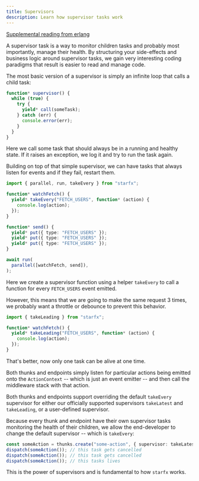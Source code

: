 ```yaml
---
title: Supervisors
description: Learn how supervisor tasks work
---
```


[Supplemental reading from erlang](https://www.erlang.org/doc/design_principles/des_princ)

A supervisor task is a way to monitor children tasks and probably most
importantly, manage their health. By structuring your side-effects and business
logic around supervisor tasks, we gain very interesting coding paradigms that
result is easier to read and manage code.

The most basic version of a supervisor is simply an infinite loop that calls a
child task:

```ts
function* supervisor() {
  while (true) {
    try {
      yield* call(someTask);
    } catch (err) {
      console.error(err);
    }
  }
}
```

Here we call some task that should always be in a running and healthy state. If
it raises an exception, we log it and try to run the task again.

Building on top of that simple supervisor, we can have tasks that always listen
for events and if they fail, restart them.

```ts
import { parallel, run, takeEvery } from "starfx";

function* watchFetch() {
  yield* takeEvery("FETCH_USERS", function* (action) {
    console.log(action);
  });
}

function* send() {
  yield* put({ type: "FETCH_USERS" });
  yield* put({ type: "FETCH_USERS" });
  yield* put({ type: "FETCH_USERS" });
}

await run(
  parallel([watchFetch, send]),
);
```

Here we create a supervisor function using a helper `takeEvery` to call a
function for every `FETCH_USERS` event emitted.

However, this means that we are going to make the same request 3 times, we
probably want a throttle or debounce to prevent this behavior.

```ts
import { takeLeading } from "starfx";

function* watchFetch() {
  yield* takeLeading("FETCH_USERS", function* (action) {
    console.log(action);
  });
}
```

That's better, now only one task can be alive at one time.

Both thunks and endpoints simply listen for particular actions being emitted
onto the `ActionContext` -- which is just an event emitter -- and then call the
middleware stack with that action.

Both thunks and endpoints support overriding the default `takeEvery` supervisor
for either our officially supported supervisors `takeLatest` and `takeLeading`,
or a user-defined supervisor.

Because every thunk and endpoint have their own supervisor tasks monitoring the
health of their children, we allow the end-developer to change the default
supervisor -- which is `takeEvery`:

```ts
const someAction = thunks.create("some-action", { supervisor: takeLatest });
dispatch(someAction()); // this task gets cancelled
dispatch(someAction()); // this task gets cancelled
dispatch(someAction()); // this tasks lives
```

This is the power of supervisors and is fundamental to how `starfx` works.
